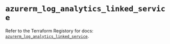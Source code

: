 # `azurerm_log_analytics_linked_service`

Refer to the Terraform Registory for docs: [`azurerm_log_analytics_linked_service`](https://www.terraform.io/docs/providers/azurerm/r/log_analytics_linked_service).
